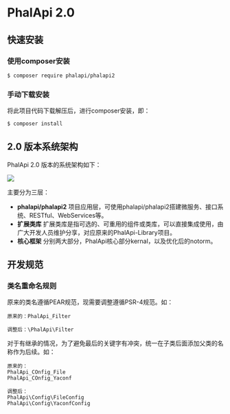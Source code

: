 # PhalApi 2.0 

## 快速安装

### 使用composer安装

```bash
$ composer require phalapi/phalapi2
```

### 手动下载安装

将此项目代码下载解压后，进行composer安装，即：  
```bash
$ composer install
```

## 2.0 版本系统架构

PhalApi 2.0 版本的系统架构如下：  

![](http://7xiz2f.com1.z0.glb.clouddn.com/20170708092204_54812b18c33ab263331685a5a7c18400)

主要分为三层：  

 + **phalapi/phalapi2**  项目应用层，可使用phalapi/phalapi2搭建微服务、接口系统、RESTful、WebServices等。  
 + **扩展类库**  扩展类库是指可选的、可重用的组件或类库，可以直接集成使用，由广大开发人员维护分享，对应原来的PhalApi-Library项目。  
 + **核心框架**  分别两大部分，PhalApi核心部分kernal，以及优化后的notorm。  


## 开发规范

### 类名重命名规则

原来的类名遵循PEAR规范，现需要调整遵循PSR-4规范。如：  

```
原来的：PhalApi_Filter

调整后：\PhalApi\Filter  
```

对于有继承的情况，为了避免最后的关键字有冲突，统一在子类后面添加父类的名称作为后续。如：  
```
原来的：
PhalApi_COnfig_File
PhalApi_COnfig_Yaconf

调整后：
PhalApi\Config\FileConfig
PhalApi\Config\YaconfConfig
```
 
